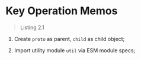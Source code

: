 # Key Operation Memos



>Listing 2.1

1. Create `proto` as parent, `child` as child object;

2. Import utility module `util` via ESM module specs;
